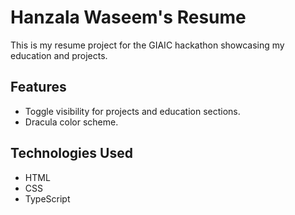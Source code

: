 # Hanzala Waseem's Resume

This is my resume project for the GIAIC hackathon showcasing my education and projects.

## Features

- Toggle visibility for projects and education sections.
- Dracula color scheme.

## Technologies Used

- HTML
- CSS
- TypeScript
